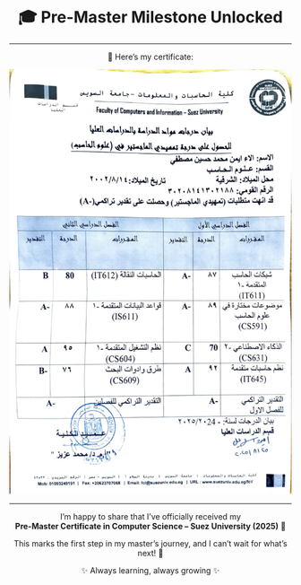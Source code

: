 <div align="center">

# 🎓 Pre-Master Milestone Unlocked

---

📜 Here’s my certificate:  

![Pre-Master Certificate](./master_certificate.jpg)

---

I’m happy to share that I’ve officially received my  
**Pre-Master Certificate in Computer Science – Suez University (2025)** 🎉  

This marks the first step in my master’s journey, and I can’t wait for what’s next! 🌱  

✨ Always learning, always growing ✨  



